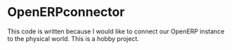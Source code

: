 OpenERPconnector
================

This code is written because I would like to connect our OpenERP instance to the physical world. This is a hobby project.